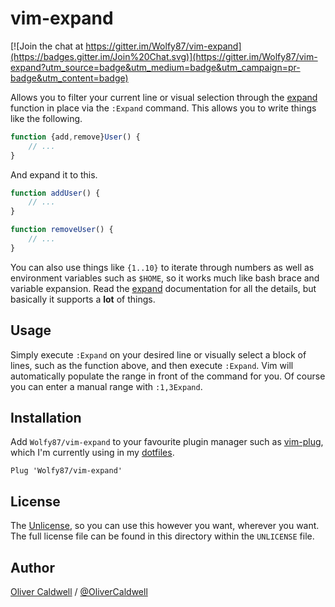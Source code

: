 # vim-expand

[![Join the chat at https://gitter.im/Wolfy87/vim-expand](https://badges.gitter.im/Join%20Chat.svg)](https://gitter.im/Wolfy87/vim-expand?utm_source=badge&utm_medium=badge&utm_campaign=pr-badge&utm_content=badge)

Allows you to filter your current line or visual selection through the [expand][] function in place via the `:Expand` command. This allows you to write things like the following.

```javascript
function {add,remove}User() {
    // ...
}
```

And expand it to this.

```javascript
function addUser() {
    // ...
}

function removeUser() {
    // ...
}
```

You can also use things like `{1..10}` to iterate through numbers as well as environment variables such as `$HOME`, so it works much like bash brace and variable expansion. Read the [expand][] documentation for all the details, but basically it supports a **lot** of things.

## Usage

Simply execute `:Expand` on your desired line or visually select a block of lines, such as the function above, and then execute `:Expand`. Vim will automatically populate the range in front of the command for you. Of course you can enter a manual range with `:1,3Expand`.

## Installation

Add `Wolfy87/vim-expand` to your favourite plugin manager such as [vim-plug][], which I'm currently using in my [dotfiles][].

```viml
Plug 'Wolfy87/vim-expand'
```

## License

The [Unlicense][], so you can use this however you want, wherever you want. The full license file can be found in this directory within the `UNLICENSE` file.

## Author

[Oliver Caldwell][] / [@OliverCaldwell][]

[expand]: http://vimdoc.sourceforge.net/htmldoc/eval.html#expand%28%29
[vim-plug]: https://github.com/junegunn/vim-plug
[dotfiles]: https://github.com/Wolfy87/dotfiles
[unlicense]: http://unlicense.org/
[Oliver Caldwell]: http://oli.me.uk/
[@OliverCaldwell]: https://twitter.com/OliverCaldwell
